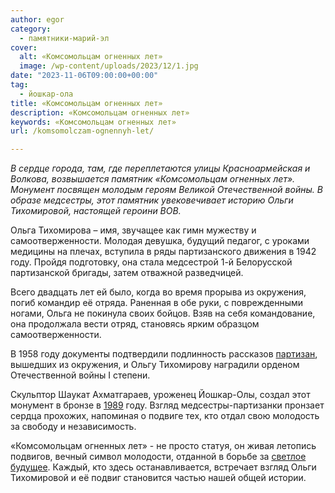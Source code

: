 ```yaml
---
author: egor
category:
  - памятники-марий-эл
cover:
  alt: «Комсомольцам огненных лет»
  image: /wp-content/uploads/2023/12/1.jpg
date: "2023-11-06T09:00:00+00:00"
tag:
  - йошкар-ола
title: «Комсомольцам огненных лет»
description: «Комсомольцам огненных лет»
keywords: «Комсомольцам огненных лет»
url: /komsomolczam-ognennyh-let/

---
```

_В сердце города, там, где переплетаются улицы Красноармейская и Волкова, возвышается памятник «Комсомольцам огненных лет». Монумент посвящен молодым героям Великой Отечественной войны. В образе медсестры, этот памятник увековечивает историю Ольги Тихомировой, настоящей героини ВОВ._

Ольга Тихомирова – имя, звучащее как гимн мужеству и самоотверженности. Молодая девушка, будущий педагог, с уроками медицины на плечах, вступила в ряды партизанского движения в 1942 году. Пройдя подготовку, она стала медсестрой 1-й Белорусской партизанской бригады, затем отважной разведчицей.

Всего двадцать лет ей было, когда во время прорыва из окружения, погиб командир её отряда. Раненная в обе руки, с поврежденными ногами, Ольга не покинула своих бойцов. Взяв на себя командование, она продолжала вести отряд, становясь ярким образцом самоотверженности.

В 1958 году документы подтвердили подлинность рассказов [партизан](/wwi/), вышедших из окружения, и Ольгу Тихомирову наградили орденом Отечественной войны I степени.

Скульптор Шаукат Ахматгараев, уроженец Йошкар-Олы, создал этот монумент в бронзе в [1989](https://ru.wikipedia.org/wiki/1989_%D0%B3%D0%BE%D0%B4) году. Взгляд медсестры-партизанки пронзает сердца прохожих, напоминая о подвиге тех, кто отдал свою молодость за свободу и независимость.

«Комсомольцам огненных лет» \- не просто статуя, он живая летопись подвигов, вечный символ молодости, отданной в борьбе за [светлое будущее](/potawatomi/). Каждый, кто здесь останавливается, встречает взгляд Ольги Тихомировой и её подвиг становится частью нашей общей истории.
